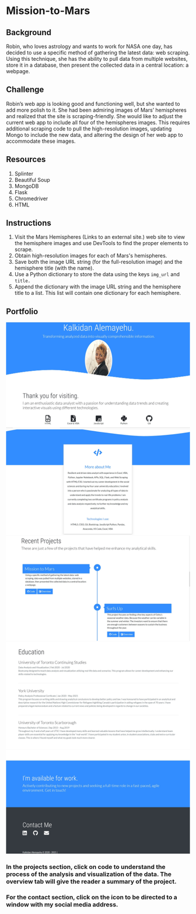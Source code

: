 # Mission-to-Mars
## Background
Robin, who loves astrology and wants to work for NASA one day, has decided to use a specific method of gathering the latest data: web scraping. Using this technique, she has the ability to pull data from multiple websites, store it in a database, then present the collected data in a central location: a webpage.
## Challenge
Robin’s web app is looking good and functioning well, but she wanted to add more polish to it. She had been admiring images of Mars’ hemispheres and realized that the site is scraping-friendly. She would like to adjust the current web app to include all four of the hemispheres images. This requires additional scraping code to pull the high-resolution images, updating Mongo to include the new data, and altering the design of her web app to accommodate these images.
## Resources
1. Splinter
2. Beautiful Soup
3. MongoDB
4. Flask
5. Chromedriver
6. HTML
## Instructions
1. Visit the Mars Hemispheres (Links to an external site.) web site to view the hemisphere images and use DevTools to find the proper elements to scrape.
2. Obtain high-resolution images for each of Mars's hemispheres.
3. Save both the image URL string (for the full-resolution image) and the hemisphere title (with the name).
4. Use a Python dictionary to store the data using the keys `img_url` and `title.`
5. Append the dictionary with the image URL string and the hemisphere title to a list. This list will contain one dictionary for each hemisphere.
## Portfolio
![Portfolio Overview](https://github.com/Kalkidanalemaye/Portfolio/blob/master/Kalkidan's%20portfolio%20template/assets/images/Portfolio%201.jpg)
![Portfolio Overview](https://github.com/Kalkidanalemaye/Portfolio/blob/master/Kalkidan's%20portfolio%20template/assets/images/portfolio%202.jpg)
![Portfolio Overview](https://github.com/Kalkidanalemaye/Portfolio/blob/master/Kalkidan's%20portfolio%20template/assets/images/portfolio%203.jpg)
![Portfolio Overview](https://github.com/Kalkidanalemaye/Portfolio/blob/master/Kalkidan's%20portfolio%20template/assets/images/portfolio%204.jpg)
![Portfolio Overview](https://github.com/Kalkidanalemaye/Portfolio/blob/master/Kalkidan's%20portfolio%20template/assets/images/portfolio%205.jpg)
### In the projects section, click on code to understand the process of the analysis and visualization of the data. The overview tab will give the reader a summary of the project. 
### For the contact section, click on the icon to be directed to a window with my social media address. 
